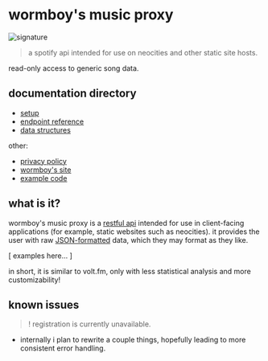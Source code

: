 # wormboy's music proxy

![signature](https://img.shields.io/badge/crane%20did%20this-926cd4?style=for-the-badge)

> a spotify api intended for use on neocities and other static site hosts.

read-only access to generic song data.


## documentation directory

- [setup](docs/setup.md)
- [endpoint reference](docs/endpoints.md)
- [data structures](docs/data-structures.md)

other:
- [privacy policy](https://music.wormboy-api.workers.dev/privacy-policy)
- [wormboy's site](https://wormboy3.neocities.org/)
- [example code](https://github.com/cryptiddddd/javascript-freebies)


## what is it?

wormboy's music proxy is a [restful api](https://www.techtarget.com/searchapparchitecture/definition/RESTful-API) intended for use in client-facing applications (for example, static websites such as neocities). it provides the user with raw [JSON-formatted](https://developer.mozilla.org/en-US/docs/Learn/JavaScript/Objects/JSON#json_structure) data, which they may format as they like.

[ examples here... ]

in short, it is similar to volt.fm, only with less statistical analysis and more customizability!


## known issues

> ! registration is currently unavailable.

- internally i plan to rewrite a couple things, hopefully leading to more consistent error handling.

